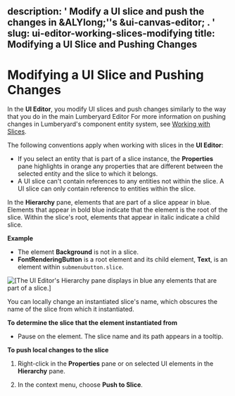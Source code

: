 description: ' Modify a UI slice and push the changes in &ALYlong;''s &ui-canvas-editor;
  . '
slug: ui-editor-working-slices-modifying
title: Modifying a UI Slice and Pushing Changes
---
# Modifying a UI Slice and Pushing Changes<a name="ui-editor-working-slices-modifying"></a>

In the **UI Editor**, you modify UI slices and push changes similarly to the way that you do in the main Lumberyard Editor For more information on pushing changes in Lumberyard's component entity system, see [Working with Slices](component-slices.md)\.

The following conventions apply when working with slices in the **UI Editor**:
+ If you select an entity that is part of a slice instance, the **Properties** pane highlights in orange any properties that are different between the selected entity and the slice to which it belongs\.
+ A UI slice can't contain references to any entities not within the slice\. A UI slice can only contain reference to entities within the slice\.



In the **Hierarchy** pane, elements that are part of a slice appear in blue\. Elements that appear in bold blue indicate that the element is the root of the slice\. Within the slice's root, elements that appear in italic indicate a child slice\.

**Example**  
+ The element **Background** is not in a slice\.
+ **FontRenderingButton** is a root element and its child element, **Text**, is an element within `submenubutton.slice`\.

![\[The UI Editor's Hierarchy pane displays in blue any elements that are part of a slice.\]](/images/userguide/game_ui_editor/ui-editor-modifying-slices-submenubutton.png)

You can locally change an instantiated slice's name, which obscures the name of the slice from which it instantiated\.

**To determine the slice that the element instantiated from**
+ Pause on the element\. The slice name and its path appears in a tooltip\.

**To push local changes to the slice**

1. Right\-click in the **Properties** pane or on selected UI elements in the **Hierarchy** pane\.

1. In the context menu, choose **Push to Slice**\.